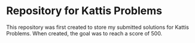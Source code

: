# Repository for Kattis Problems

This repository was first created to store my submitted solutions for Kattis Problems. When created, the goal was to reach a score of 500.

